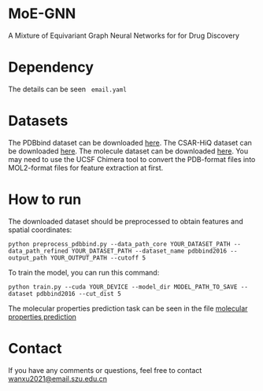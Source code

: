 # MoE-GNN
A Mixture of Equivariant Graph Neural Networks for for Drug Discovery

# Dependency
The details can be seen ``` email.yaml```
# Datasets
The PDBbind dataset can be downloaded [here](http://www.pdbbind.org.cn/).
The CSAR-HiQ dataset can be downloaded [here](http://www.csardock.org/).
The molecule dataset can be downloaded [here](https://moleculenet.org/datasets-1).
You may need to use the UCSF Chimera tool to convert the PDB-format files into MOL2-format files for feature extraction at first.
# How to run
The downloaded dataset should be preprocessed to obtain features and spatial coordinates:


``` python preprocess_pdbbind.py --data_path_core YOUR_DATASET_PATH --data_path_refined YOUR_DATASET_PATH --dataset_name pdbbind2016 --output_path YOUR_OUTPUT_PATH --cutoff 5 ```



To train the model, you can run this command:

```python train.py --cuda YOUR_DEVICE --model_dir MODEL_PATH_TO_SAVE --dataset pdbbind2016 --cut_dist 5 ```


The molecular properties prediction task can be seen in the file [molecular properties prediction](https://github.com/nanbowan-xu/email/tree/main/molecular%20properties%20prediction)
# Contact
If you have any comments or questions, feel free to contact wanxu2021@email.szu.edu.cn
